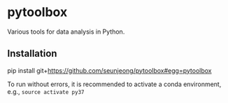 # pytoolbox

Various tools for data analysis in Python.

## Installation
pip install git+https://github.com/seunjeong/pytoolbox#egg=pytoolbox

To run without errors, it is recommended to activate a conda environment, e.g., `source activate py37`